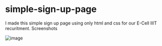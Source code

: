 # simple-sign-up-page
I made this simple sign up page using only html and css for our E-Cell IIIT recuritment. 
Screenshots

![image](https://user-images.githubusercontent.com/91087552/157281018-2382e177-25ed-4e30-90ba-a295cd9a772e.png)
